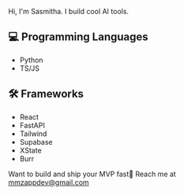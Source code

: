 Hi, I'm Sasmitha. I build cool AI tools.

## 💻 Programming Languages

- Python
- TS/JS

## 🛠 Frameworks

- React
- FastAPI
- Tailwind
- Supabase
- XState
- Burr


Want to build and ship your MVP fast🚀 Reach me at [mmzappdev@gmail.com](mailto:mmzappdev@gmail.com)
